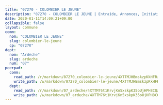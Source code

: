 ```yaml
---
title: "07270 - COLOMBIER LE JEUNE"
description: "07270 - COLOMBIER LE JEUNE | Entraide, Annonces, Initiatives"
date: 2020-01-11T14:09:21+09:00
collapsible: false
layout: commune
comm:
  nom: "COLOMBIER LE JEUNE"
  slug: colombier-le-jeune
  cp: "07270"
dept:
  nom: "Ardèche"
  slug: ardeche
  num: "07"
peerpad:
  comm:
    read_path: /r/markdown/07270_colombier-le-jeune/4XTTMJHBmskzpKkHFRzHy1bn7erCK4wi3iL8GSeZT48X5tT4R
    write_path: /w/markdown/07270_colombier-le-jeune/4XTTMJHBmskzpKkHFRzHy1bn7erCK4wi3iL8GSeZT48X5tT4R-K3TgV83Sa2GkynpP6u6AqzLbxxCkbgA5gJDU1aUycYWSQPQ8svEeWviWfqZnzLh2k75mr5haySRX6zQAu2ZXUJcQ3JCM2Mft1VQdLUiMbFiK5UYYRPEpEdnzuseqfGNW773NoNVT
  dept:
    read_path: /r/markdown/07_ardeche/4XTTM76t1KrvjKn5xskpK35oUjHPH8CQaLdMsC4TVbgaVPp9H
    write_path: /w/markdown/07_ardeche/4XTTM76t1KrvjKn5xskpK35oUjHPH8CQaLdMsC4TVbgaVPp9H-K3TgTz6XqMtb1TG26LozWQGWzYCmeEroVRKKCBntm7SADEzfC88gC5qx4GzHEVb3Y3CHH1FRtgCq45v9wokwFBFS6YysdmDNnD29f5C4C6FuF2ZpCUFJZY3XzmFx1kWscUwpw6qR
---
```


